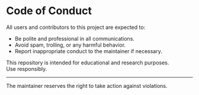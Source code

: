 # Code of Conduct

All users and contributors to this project are expected to:

- Be polite and professional in all communications.
- Avoid spam, trolling, or any harmful behavior.
- Report inappropriate conduct to the maintainer if necessary.

This repository is intended for educational and research purposes.  
Use responsibly.

---

The maintainer reserves the right to take action against violations.
